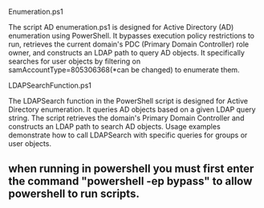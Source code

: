 Enumeration.ps1

The script AD enumeration.ps1 is designed for Active Directory (AD) enumeration using PowerShell. It bypasses execution policy restrictions to run, retrieves the current domain's PDC (Primary Domain Controller) role owner, and constructs an LDAP path to query AD objects. It specifically searches for user objects by filtering on samAccountType=805306368(*can be changed) to enumerate them. 

LDAPSearchFunction.ps1

The LDAPSearch function in the PowerShell script is designed for Active Directory enumeration. It queries AD objects based on a given LDAP query string. The script retrieves the domain's Primary Domain Controller and constructs an LDAP path to search AD objects. Usage examples demonstrate how to call LDAPSearch with specific queries for groups or user objects. 

## when running in powershell you must first enter the command "powershell -ep bypass" to allow powershell to run scripts. 
